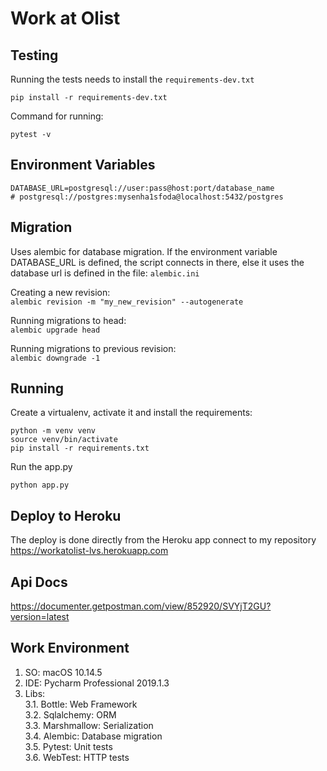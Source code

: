 # Work at Olist ##

## Testing ##
Running the tests needs to install the `requirements-dev.txt`
```
pip install -r requirements-dev.txt
```
Command for running:
```
pytest -v
```

## Environment Variables ##
```
DATABASE_URL=postgresql://user:pass@host:port/database_name
# postgresql://postgres:mysenha1sfoda@localhost:5432/postgres
```

## Migration ##
Uses alembic for database migration. If the environment variable DATABASE_URL is defined, the script connects in there, 
else it uses the database url is defined in the file: `alembic.ini`
  
Creating a new revision:  
`alembic revision -m "my_new_revision" --autogenerate`
  
Running migrations to head:  
`alembic upgrade head`  
  
Running migrations to previous revision:  
`alembic downgrade -1`  

## Running ##
Create a virtualenv, activate it and install the requirements:  
```
python -m venv venv
source venv/bin/activate
pip install -r requirements.txt
```  
Run the app.py  
```
python app.py
```  

## Deploy to Heroku ##
The deploy is done directly from the Heroku app connect to my repository  
https://workatolist-lvs.herokuapp.com

## Api Docs ##
https://documenter.getpostman.com/view/852920/SVYjT2GU?version=latest

## Work Environment ##
1. SO: macOS 10.14.5  
1. IDE: Pycharm Professional 2019.1.3  
1. Libs:  
3.1. Bottle: Web Framework  
3.2. Sqlalchemy: ORM  
3.3. Marshmallow: Serialization  
3.4. Alembic: Database migration  
3.5. Pytest: Unit tests  
3.6. WebTest: HTTP tests